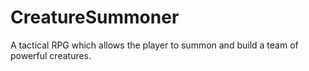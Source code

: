 # CreatureSummoner
A tactical RPG which allows the player to summon and build a team of powerful creatures.

